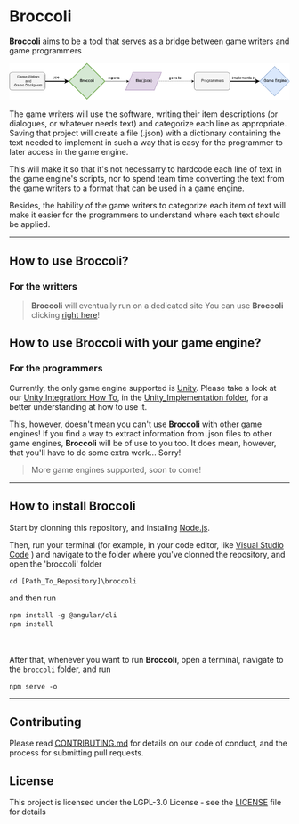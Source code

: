 # Broccoli

**Broccoli** aims to be a tool that serves as a bridge between game writers and game programmers

![ReadMe Diagram](img/README_Diagram.png)

The game writers will use the software, writing their item descriptions (or dialogues, or whatever needs text) and categorize each line as appropriate. Saving that project will create a file (.json) with a dictionary containing the text needed to implement in such a way that is easy for the programmer to later access in the game engine.

This will make it so that it's not necessarry to hardcode each line of text in the game engine's scripts, nor to spend team time  converting the text from the game writers to a format that can be used in a game engine.

Besides, the hability of the game writers to categorize each item of text will make it easier for the programmers to understand where each text should be applied.

<hr>

## How to use Broccoli?
### For the writters
> **Broccoli** will eventually run on a dedicated site
You can use **Broccoli** clicking [right here](https://josemachado-dev.github.io/)!

## How to use Broccoli with your game engine?
### For the programmers

Currently, the only game engine supported is [Unity](https://unity.com/). Please take a look at our [Unity Integration: How To](https://github.com/josemachado-dev/improved-broccoli/blob/master/UnityIntegration/Broccoli_UnityIntegration_README.md), in the [Unity_Implementation folder](https://github.com/josemachado-dev/improved-broccoli/tree/master/UnityIntegration), for a better understanding at how to use it.


This, however, doesn't mean you can't use **Broccoli** with other game engines!
If you find a way to extract information from .json files to other game engines, **Broccoli** will be of use to you too. It does mean, however, that you'll have to do some extra work... Sorry!
> More game engines supported, soon to come!

<hr>

## How to install Broccoli

Start by clonning this repository, and instaling [Node.js](https://nodejs.org/en/).

Then, run your terminal (for example, in your code editor, like [Visual Studio Code](https://code.visualstudio.com/) ) and navigate to the folder where you've clonned the repository, and open the 'broccoli' folder
```
cd [Path_To_Repository]\broccoli
```
and then run
```
npm install -g @angular/cli
npm install
```
<br><br>
After that, whenever you want to run **Broccoli**, open a terminal, navigate to the `broccoli` folder, and run
```
npm serve -o
```

<hr>

## Contributing

Please read [CONTRIBUTING.md](CONTRIBUTING.md) for details on our code of conduct, and the process for submitting pull requests.

## License
This project is licensed under the  LGPL-3.0 License - see the [LICENSE](LICENSE) file for details
